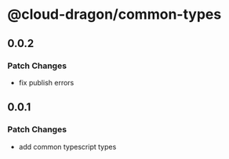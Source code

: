 # @cloud-dragon/common-types

## 0.0.2

### Patch Changes

- fix publish errors

## 0.0.1

### Patch Changes

- add common typescript types
